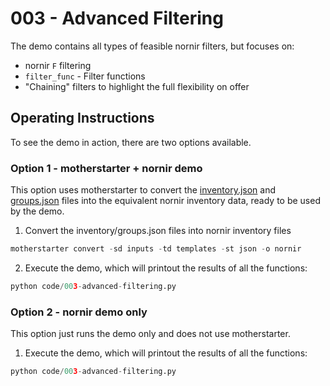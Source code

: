 # 003 - Advanced Filtering

The demo contains all types of feasible nornir filters, but focuses on:

-  nornir `F` filtering
- `filter_func` - Filter functions
- "Chaining" filters to highlight the full flexibility on offer
## Operating Instructions

To see the demo in action, there are two options available.

### Option 1 - motherstarter + nornir demo

This option uses motherstarter to convert the [inventory.json](inputs/inventory.json) and [groups.json](inputs/groups.json) files into the equivalent nornir inventory data, ready to be used by the demo.

1) Convert the inventory/groups.json files into nornir inventory files

```python
motherstarter convert -sd inputs -td templates -st json -o nornir
```

2) Execute the demo, which will printout the results of all the functions:

```python
python code/003-advanced-filtering.py
```

### Option 2 - nornir demo only

This option just runs the demo only and does not use motherstarter.

1) Execute the demo, which will printout the results of all the functions:

```python
python code/003-advanced-filtering.py
```